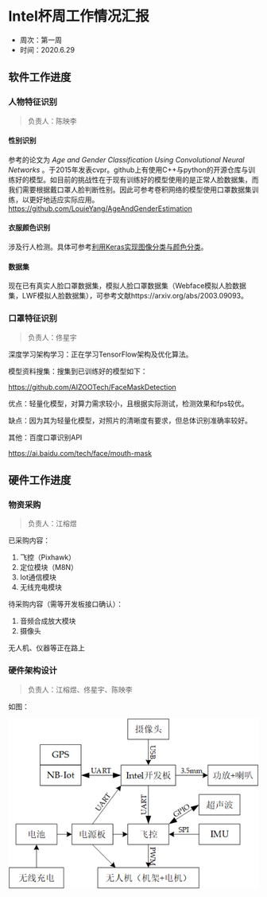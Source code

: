 # Intel杯周工作情况汇报

- 周次：第一周
- 时间：2020.6.29

## 软件工作进度

### 人物特征识别

> 负责人：陈映李

#### 性别识别

 参考的论文为 *Age and Gender Classification Using Convolutional Neural Networks*  。于2015年发表cvpr。github上有使用C++与python的开源仓库与训练好的模型。如目前的挑战性在于现有训练好的模型使用的是正常人脸数据集，而我们需要根据戴口罩人脸判断性别。因此可参考卷积网络的模型使用口罩数据集训练，以更好地适应实际应用。
 https://github.com/LouieYang/AgeAndGenderEstimation

#### 衣服颜色识别

涉及行人检测。具体可参考[利用Keras实现图像分类与颜色分类](https://www.cnblogs.com/peacepeacepeace/p/9336218.html)。

#### 数据集

现在已有真实人脸口罩数据集，模拟人脸口罩数据集（Webface模拟人脸数据集，LWF模拟人脸数据集），可参考文献https://arxiv.org/abs/2003.09093。

### 口罩特征识别

> 负责人：佟星宇

深度学习架构学习：正在学习TensorFlow架构及优化算法。

模型资料搜集：搜集到已训练好的模型如下：

https://github.com/AIZOOTech/FaceMaskDetection

优点：轻量化模型，对算力需求较小，且根据实际测试，检测效果和fps较优。

缺点：因为其为轻量化模型，对照片的清晰度有要求，但总体识别准确率较好。

其他：百度口罩识别API

https://ai.baidu.com/tech/face/mouth-mask

## 硬件工作进度

### 物资采购

> 负责人：江榕煜

已采购内容：

1. 飞控（Pixhawk）
2. 定位模块（M8N）
3. Iot通信模块
4. 无线充电模块

待采购内容（需等开发板接口确认）：

1. 音频合成放大模块
2. 摄像头

无人机、仪器等正在路上

### 硬件架构设计

> 负责人：江榕煜、佟星宇、陈映李

如图：

![硬件架构](硬件架构2020.png)
